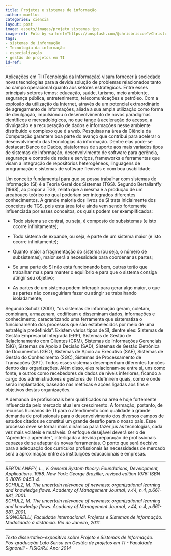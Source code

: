 ```yaml
---
title: Projetos e sistemas de informação
author: marllus
categories: ciencia
layout: post
image: assets/images/projeto_sistemas.jpg
image-ref: Foto by <a href="https://unsplash.com/@chrisbriscoe">Christopher Briscoe</a>
tags:
- sistemas de informação
- Tecnologia da informação
- especialização
- gestão de projetos em TI
id-ref: 
---
```


Aplicações em TI (Tecnologia
da Informação) visam fornecer
à sociedade novas tecnologias para a devida solução de problemas relacionados tanto
ao campo operacional quanto aos setores
estratégicos. Entre esses principais
setores temos: educação, saúde, turismo, meio ambiente,
segurança pública, entretenimento, telecomunicações e petróleo. Com
a explosão da utilização da Internet, através de um potencial extraordinário de agregamento de informações, aliada
a sua ampla utilização como forma de divulgação, impulsionou o desenvolvimento de novos paradigmas científicos e
mercadológicos, no que tange à aceleração do
acesso, a divulgação e a recuperação de dados
e informações nesse ambiente distribuído e
complexo que é a web. Pesquisas
na área da Ciência da Computação garantem boa parte do avanço
que contribui para acelerar o desenvolvimento das tecnologias da
informação. Dentre elas pode-se destacar: Banco
de Dados, plataformas de suporte aos mais variados tipos de sistemas
de informação, desenvolvimento de software para gerência,
segurança e controle de redes e serviços, frameworks e
ferramentas que visam a integração de repositórios heterogêneos, linguagens de
programação e sistemas de software flexíveis e
com boa usabilidade.

Um conceito fundamental para que se possa trabalhar com sistemas de
informação (SI) é
a Teoria Geral dos Sistemas (TGS). Segundo Bertallanffy (1968),
ao propor a TGS, relata
que a mesma é a produção de um
arcabouço teórico no qual poderiam
ser integrados diferentes conhecimentos. A grande maioria dos livros de SI trata
inicialmente dos conceitos de TGS, pois
esta área foi e
ainda vem sendo fortemente
influenciada por
esses conceitos, os
quais podem ser exemplificados:

- Todo sistema se contrai, ou seja, é composto de subsistemas (e isto
  ocorre infinitamente);

- Todo sistema de expande, ou seja, é parte de um sistema maior (e
  isto ocorre infinitamente);

- Quanto maior a fragmentação do sistema (ou seja, o número de
  subsistemas), maior será a necessidade para coordenar as partes;

- Se uma parte do SI não está funcionando bem, outras terão que
  trabalhar mais para manter o equilíbrio e para que o sistema consiga
  atingir seu objetivo;

- As partes de um sistema podem interagir para gerar algo maior, o que as
  partes não conseguiriam fazer ou atingir se trabalhando
  isoladamente;

Segundo Schulz (2001), “os sistemas de informação geram, coletam,
combinam, armazenam, codificam e disseminam dados, informações e
conhecimento, caracterizando uma ferramenta que sistematiza o
funcionamento dos processos que são estabelecidos por meio de uma
estratégia predefinida”. Existem vários tipos de SI, dentre eles: Sistemas de Gestão
Empresarial Integrada (ERP), Sistemas de Gestão de Relacionamento
com Clientes (CRM), Sistemas de Informações Gerenciais (SIG),
Sistemas de Apoio à Decisão (SAD), Sistemas de Gestão
Eletrônica de Documentos (GED), Sistemas de Apoio ao Executivo
(SAE), Sistemas de Gestão do Conhecimento (SGC), Sistemas de
Processamento de Transações (SPT). Todos esses sistemas desempenham diferentes funções dentro das organizações. Além disso, eles relacionam-se entre
si, uns como fonte, e outros como recebedores de dados de níveis
inferiores, ficando a cargo dos administradores e gestores de TI
definirem quais, como e
onde serão implantados, baseado nas métricas e ações ligadas aos fins e
objetivos destas organizações.

A demanda de profissionais bem qualificados na
área é hoje fortemente influenciada pelo
mercado atual em crescimento. A formação, portanto, de recursos humanos de
TI para o atendimento com qualidade a grande demanda de profissionais para o
desenvolvimento dos diversos campos de estudos citados se constitui um grande desafio para o nosso
país. Esse processo deve se tornar mais dinâmico para fazer
jus às tecnologias, cada vez mais voláteis e
mutáveis.
O enfoque desejável deverá ser o de “Aprender a aprender”, interligada à devida preparação de profissionais capazes de se adaptar às novas ferramentas. O
ponto que será decisivo para a adequação dos currículos
profissionais às necessidades de mercado será a aproximação entre
as instituições educacionais e empresas.

____

*BERTALANFFY, L., V. General System theory: Foundations, Development, Applications. 1968. New York: George Braziller, revised edition 1976: ISBN 0-8076-0453-4.<br>SCHULZ, M. The uncertain relevance of newness: organizational learning and knowledge flows. Academy of Management Journal, v.44, n.4, p.661-681, 2001.<br>SCHULZ, M. The uncertain relevance of newness: organizational learning and knowledge flows. Academy of Management Journal, v.44, n.4, p.661-681, 2001.<br>SIGNORELLI, Faculdade Internacional. Projetos e Sistemas de Informação. Modalidade à distância. Rio de Janeiro, 2011.*

____

*Texto dissertativo-expositivo sobre Projeto e Sistemas de Informação.<br>Pós-graduação Lato Sensu em Gestão de projetos em TI  - Faculdade Signorelli - FISIG/RJ. Ano: 2014*
